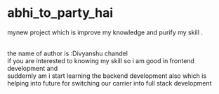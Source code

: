 # abhi_to_party_hai
mynew project which is improve my knowledge and purify my skill .

<br>
the name of author is :Divyanshu chandel
<br>
if you are interested to knowing my skill so i am good in frontend development and <br>suddernly am i start learning the backend development also which is helping into future for switching our carrier into full stack development 
